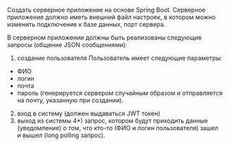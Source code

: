 Создать серверное приложение на основе Spring Boot.
Серверное приложение должно иметь внешний файл настроек, в котором можно изменить подключение к базе данных, порт сервера.

В серверном приложении должны быть реализованы следующие запросы (общение JSON сообщениями):
1) создание пользователя
   Пользователь имеет следующие параметры:
- ФИО
- логин
- почта
- пароль (генерируется сервером случайным образом и отправляется на почту, указанную при создании).
2) вход в систему (должен выдаваться JWT токен)
3) выход из системы
   4*) запрос, котором будут приходить данные (уведомление) о том, что кто-то (ФИО и логин пользователя) зашел и вышел (long polling запрос).